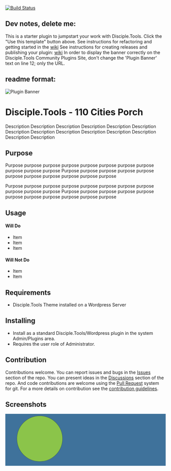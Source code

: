 [![Build Status](https://travis-ci.com/DiscipleTools/pray4movement-ramadan-porch.svg?branch=master)](https://travis-ci.com/DiscipleTools/pray4movement-ramadan-porch)

## Dev notes, delete me:
This is a starter plugin to jumpstart your work with Disciple.Tools.
Click the "Use this template" button above.
See instructions for refactoring and getting started in the [wiki](https://github.com/DiscipleTools/pray4movement-ramadan-porch/wiki)
See instructions for creating releases and publishing your plugin: [wiki](https://github.com/DiscipleTools/pray4movement-ramadan-porch/wiki)
In order to display the banner correctly on the Disciple.Tools Community Plugins Site, don't change the 'Plugin Banner' text on line 12; only the URL.

## readme format:

![Plugin Banner](https://raw.githubusercontent.com/DiscipleTools/pray4movement-ramadan-porch/b30402d97895e3f911efcb47fb8f29ccd1eb92e5/documentation/banner.png)

# Disciple.Tools - 110 Cities Porch

Description Description Description Description Description Description Description
Description Description Description Description Description Description Description

## Purpose

Purpose purpose purpose purpose purpose purpose purpose purpose purpose purpose purpose
Purpose purpose purpose purpose purpose purpose purpose purpose purpose purpose purpose

Purpose purpose purpose purpose purpose purpose purpose purpose purpose purpose purpose
Purpose purpose purpose purpose purpose purpose purpose purpose purpose purpose purpose

## Usage

#### Will Do

- Item
- Item
- Item

#### Will Not Do

- Item
- Item

## Requirements

- Disciple.Tools Theme installed on a Wordpress Server

## Installing

- Install as a standard Disciple.Tools/Wordpress plugin in the system Admin/Plugins area.
- Requires the user role of Administrator.

## Contribution

Contributions welcome. You can report issues and bugs in the
[Issues](https://github.com/DiscipleTools/pray4movement-ramadan-porch/issues) section of the repo. You can present ideas
in the [Discussions](https://github.com/DiscipleTools/pray4movement-ramadan-porch/discussions) section of the repo. And
code contributions are welcome using the [Pull Request](https://github.com/DiscipleTools/pray4movement-ramadan-porch/pulls)
system for git. For a more details on contribution see the
[contribution guidelines](https://github.com/DiscipleTools/pray4movement-ramadan-porch/blob/master/CONTRIBUTING.md).


## Screenshots

![screenshot](documentation/community/starter-banners/banner-blue-green.png)
